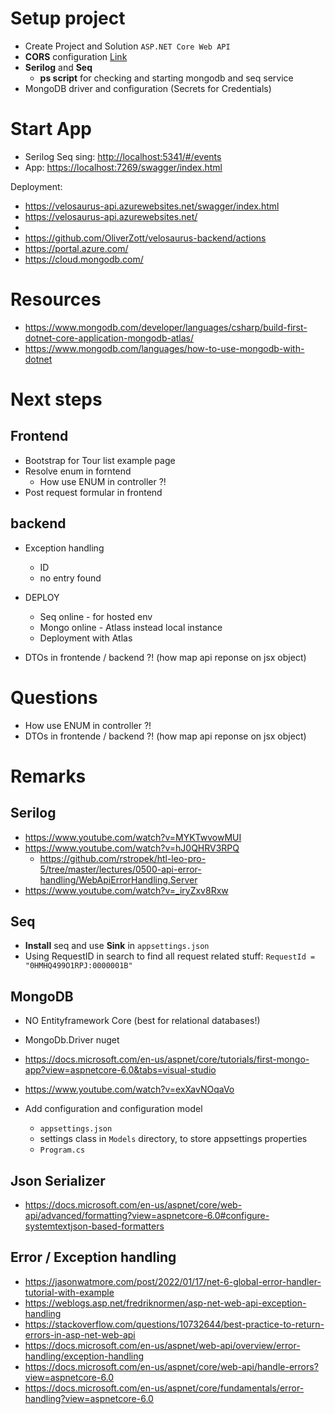 ﻿# Setup project

- Create Project and Solution `ASP.NET Core Web API`
- **CORS** configuration [Link](https://docs.microsoft.com/en-us/aspnet/core/security/cors?view=aspnetcore-6.0)
- **Serilog** and **Seq**
  - **ps script** for checking and starting mongodb and seq service
- MongoDB driver and configuration (Secrets for Credentials)

# Start App

- Serilog Seq sing: <http://localhost:5341/#/events>
- App: <https://localhost:7269/swagger/index.html>

Deployment:
- https://velosaurus-api.azurewebsites.net/swagger/index.html
- https://velosaurus-api.azurewebsites.net/
- 
- https://github.com/OliverZott/velosaurus-backend/actions
- https://portal.azure.com/
- https://cloud.mongodb.com/


# Resources

- https://www.mongodb.com/developer/languages/csharp/build-first-dotnet-core-application-mongodb-atlas/
- https://www.mongodb.com/languages/how-to-use-mongodb-with-dotnet

# Next steps

## Frontend

- Bootstrap for Tour list example page
- Resolve enum in forntend
  - How use ENUM in controller ?!
- Post request formular in frontend

## backend

- Exception handling
  - ID
  - no entry found
- DEPLOY
  - Seq online - for hosted env
  - Mongo online - Atlass instead local instance
  - Deployment with Atlas

- DTOs in frontende / backend ?! (how map api reponse on jsx object)

# Questions

- How use ENUM in controller ?!
- DTOs in frontende / backend ?! (how map api reponse on jsx object)

# Remarks

## Serilog

- <https://www.youtube.com/watch?v=MYKTwvowMUI>
- <https://www.youtube.com/watch?v=hJ0QHRV3RPQ>
  - <https://github.com/rstropek/htl-leo-pro-5/tree/master/lectures/0500-api-error-handling/WebApiErrorHandling.Server>
- <https://www.youtube.com/watch?v=_iryZxv8Rxw>

## Seq

- **Install** seq and use **Sink** in `appsettings.json`
- Using RequestID in search to find all request related stuff: `RequestId = "0HMHQ499O1RPJ:0000001B"`

## MongoDB

- NO Entityframework Core (best for relational databases!)
- MongoDb.Driver nuget
- <https://docs.microsoft.com/en-us/aspnet/core/tutorials/first-mongo-app?view=aspnetcore-6.0&tabs=visual-studio>
- <https://www.youtube.com/watch?v=exXavNOqaVo>

- Add configuration and configuration model
  - `appsettings.json`
  - settings class in `Models` directory, to store appsettings properties
  - `Program.cs`

## Json Serializer

- <https://docs.microsoft.com/en-us/aspnet/core/web-api/advanced/formatting?view=aspnetcore-6.0#configure-systemtextjson-based-formatters>

## Error / Exception handling

- <https://jasonwatmore.com/post/2022/01/17/net-6-global-error-handler-tutorial-with-example>
- <https://weblogs.asp.net/fredriknormen/asp-net-web-api-exception-handling>
- <https://stackoverflow.com/questions/10732644/best-practice-to-return-errors-in-asp-net-web-api>
- <https://docs.microsoft.com/en-us/aspnet/web-api/overview/error-handling/exception-handling>
- <https://docs.microsoft.com/en-us/aspnet/core/web-api/handle-errors?view=aspnetcore-6.0>
- <https://docs.microsoft.com/en-us/aspnet/core/fundamentals/error-handling?view=aspnetcore-6.0>
